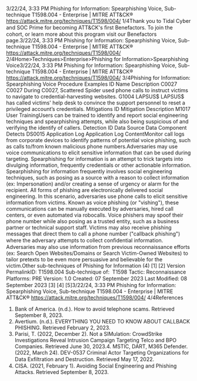 3/22/24, 3:33 PM Phishing for Information: Spearphishing Voice, Sub-technique T1598.004 - Enterprise | MITRE ATT&CK®
https://attack.mitre.org/techniques/T1598/004/ 1/4Thank you to Tidal Cyber and SOC Prime for becoming ATT&CK's ﬁrst Benefactors. To join the cohort, or learn more about this program visit our
Benefactors page.3/22/24, 3:33 PM Phishing for Information: Spearphishing Voice, Sub-technique T1598.004 - Enterprise | MITRE ATT&CK®
https://attack.mitre.org/techniques/T1598/004/ 2/4Home>Techniques>Enterprise>Phishing for Information>Spearphishing Voice3/22/24, 3:33 PM Phishing for Information: Spearphishing Voice, Sub-technique T1598.004 - Enterprise | MITRE ATT&CK®
https://attack.mitre.org/techniques/T1598/004/ 3/4Phishing for Information: Spearphishing Voice
Procedure Examples
ID Name Description
C0027 C0027 During C0027, Scattered Spider used phone calls to instruct victims to navigate to credential-harvesting websites.
G1004 LAPSUS$ LAPSUS$ has called victims' help desk to convince the support personnel to reset a privileged account’s
credentials.
Mitigations
ID Mitigation Description
M1017 User
TrainingUsers can be trained to identify and report social engineering techniques and spearphishing attempts, while
also being suspicious of and verifying the identify of callers.
Detection
ID Data Source Data Component Detects
DS0015 Application Log Application Log
ContentMonitor call logs from corporate devices to identify patterns of potential voice
phishing, such as calls to/from known malicious phone numbers.Adversaries may use voice communications to elicit sensitive information that can be used during targeting. Spearphishing for information
is an attempt to trick targets into divulging information, frequently credentials or other actionable information. Spearphishing for information
frequently involves social engineering techniques, such as posing as a source with a reason to collect information (ex: Impersonation)
and/or creating a sense of urgency or alarm for the recipient.
All forms of phishing are electronically delivered social engineering. In this scenario, adversaries use phone calls to elicit sensitive
information from victims. Known as voice phishing (or "vishing"), these communications can be manually executed by adversaries, hired call
centers, or even automated via robocalls. Voice phishers may spoof their phone number while also posing as a trusted entity, such as a
business partner or technical support staff.
Victims may also receive phishing messages that direct them to call a phone number ("callback phishing") where the adversary attempts to
collect conﬁdential information.
Adversaries may also use information from previous reconnaissance efforts (ex: Search Open Websites/Domains or Search Victim-Owned
Websites) to tailor pretexts to be even more persuasive and believable for the victim.Other sub-techniques of Phishing for Information (4)
[1]
[2]
Version PermalinkID: T1598.004
Sub-technique of:  T1598
 
Tactic: Reconnaissance
 
Platforms: PRE
Version: 1.0
Created: 07 September 2023
Last Modiﬁed: 08 September 2023
[3]
[4]
[5]3/22/24, 3:33 PM Phishing for Information: Spearphishing Voice, Sub-technique T1598.004 - Enterprise | MITRE ATT&CK®
https://attack.mitre.org/techniques/T1598/004/ 4/4References
1. Bank of America. (n.d.). How to avoid telephone scams.
Retrieved September 8, 2023.
2. Avertium. (n.d.). EVERYTHING YOU NEED TO KNOW ABOUT
CALLBACK PHISHING. Retrieved February 2, 2023.
3. Parisi, T. (2022, December 2). Not a SIMulation: CrowdStrike
Investigations Reveal Intrusion Campaign Targeting Telco and
BPO Companies. Retrieved June 30, 2023.4. MSTIC, DART, M365 Defender. (2022, March 24). DEV-0537
Criminal Actor Targeting Organizations for Data Exﬁltration
and Destruction. Retrieved May 17, 2022.
5. CISA. (2021, February 1). Avoiding Social Engineering and
Phishing Attacks. Retrieved September 8, 2023.